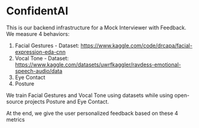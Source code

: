 # ConfidentAI

This is our backend infrastructure for a Mock Interviewer with Feedback. We measure 4 behaviors: 
1. Facial Gestures - Dataset: https://www.kaggle.com/code/drcapa/facial-expression-eda-cnn
2. Vocal Tone - Dataset: https://www.kaggle.com/datasets/uwrfkaggler/ravdess-emotional-speech-audio/data
3. Eye Contact 
4. Posture

We train Facial Gestures and Vocal Tone using datasets while using open-source projects Posture and Eye Contact.

At the end, we give the user personalized feedback based on these 4 metrics
